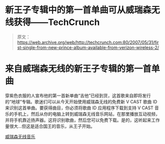 # 新王子专辑中的第一首单曲可从威瑞森无线获得——TechCrunch

> 原文：<https://web.archive.org/web/http://techcrunch.com:80/2007/05/31/first-single-from-new-prince-album-available-from-verizon-wireless-2/>

# 来自威瑞森无线的新王子专辑的第一首单曲

穿紫色衣服的人宣布他的第一首新单曲“吉他”已经到货，这首歌来自即将发行的“地球”专辑。歌迷们可以从今天开始使用威瑞森无线的免费新 V CAST 歌曲 ID 来识别这首单曲。要获得曲目，你必须将歌曲 ID 应用程序下载到支持 V CAST 音乐的手机上，然后从你的电脑上转到威瑞森无线音乐网站，在那里播放互动视频，并将手机靠近扬声器。这将识别歌曲，然后您可以免费下载。是的，这听起来工作量很大…但这是适合国王的音乐，从王子开始。

[威瑞森无线音乐](https://web.archive.org/web/20210228215809/http://www.verizonwireless.com/music)